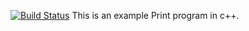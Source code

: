 [![Build Status](https://travis-ci.com/gittut-7/lab05.svg?branch=master)](https://travis-ci.com/gittut-7/lab05)
This is an example Print program in c++.
